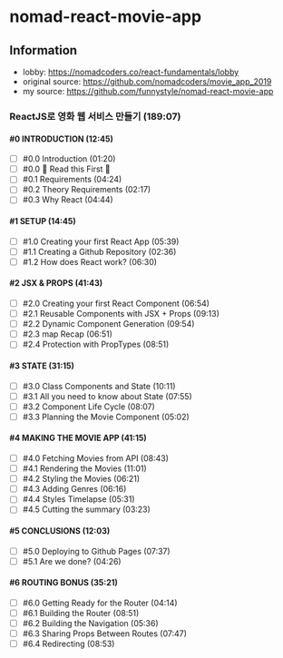 # nomad-react-movie-app

## Information

- lobby: https://nomadcoders.co/react-fundamentals/lobby
- original source: https://github.com/nomadcoders/movie_app_2019
- my source: https://github.com/funnystyle/nomad-react-movie-app

### ReactJS로 영화 웹 서비스 만들기 (189:07)

#### #0 INTRODUCTION (12:45)

- [ ] #0.0 Introduction (01:20)
- [ ] #0.0 🚨 Read this First 🚨
- [ ] #0.1 Requirements (04:24)
- [ ] #0.2 Theory Requirements (02:17)
- [ ] #0.3 Why React (04:44)

#### #1 SETUP (14:45)

- [ ] #1.0 Creating your first React App (05:39)
- [ ] #1.1 Creating a Github Repository (02:36)
- [ ] #1.2 How does React work? (06:30)

#### #2 JSX & PROPS (41:43)

- [ ] #2.0 Creating your first React Component (06:54)
- [ ] #2.1 Reusable Components with JSX + Props (09:13)
- [ ] #2.2 Dynamic Component Generation (09:54)
- [ ] #2.3 map Recap (06:51)
- [ ] #2.4 Protection with PropTypes (08:51)

#### #3 STATE (31:15)

- [ ] #3.0 Class Components and State (10:11)
- [ ] #3.1 All you need to know about State (07:55)
- [ ] #3.2 Component Life Cycle (08:07)
- [ ] #3.3 Planning the Movie Component (05:02)

#### #4 MAKING THE MOVIE APP (41:15)

- [ ] #4.0 Fetching Movies from API (08:43)
- [ ] #4.1 Rendering the Movies (11:01)
- [ ] #4.2 Styling the Movies (06:21)
- [ ] #4.3 Adding Genres (06:16)
- [ ] #4.4 Styles Timelapse (05:31)
- [ ] #4.5 Cutting the summary (03:23)

#### #5 CONCLUSIONS (12:03)

- [ ] #5.0 Deploying to Github Pages (07:37)
- [ ] #5.1 Are we done? (04:26)

#### #6 ROUTING BONUS (35:21)

- [ ] #6.0 Getting Ready for the Router (04:14)
- [ ] #6.1 Building the Router (08:51)
- [ ] #6.2 Building the Navigation (05:36)
- [ ] #6.3 Sharing Props Between Routes (07:47)
- [ ] #6.4 Redirecting (08:53)
